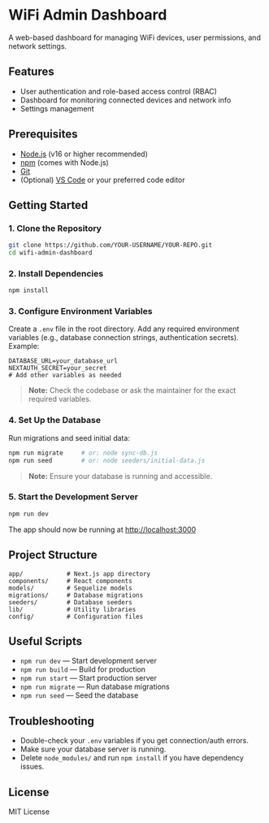 # WiFi Admin Dashboard

A web-based dashboard for managing WiFi devices, user permissions, and network settings.

## Features
- User authentication and role-based access control (RBAC)
- Dashboard for monitoring connected devices and network info
- Settings management

## Prerequisites
- [Node.js](https://nodejs.org/) (v16 or higher recommended)
- [npm](https://www.npmjs.com/) (comes with Node.js)
- [Git](https://git-scm.com/)
- (Optional) [VS Code](https://code.visualstudio.com/) or your preferred code editor

## Getting Started

### 1. Clone the Repository
```sh
git clone https://github.com/YOUR-USERNAME/YOUR-REPO.git
cd wifi-admin-dashboard
```

### 2. Install Dependencies
```sh
npm install
```

### 3. Configure Environment Variables
Create a `.env` file in the root directory. Add any required environment variables (e.g., database connection strings, authentication secrets). Example:

```
DATABASE_URL=your_database_url
NEXTAUTH_SECRET=your_secret
# Add other variables as needed
```

> **Note:** Check the codebase or ask the maintainer for the exact required variables.

### 4. Set Up the Database
Run migrations and seed initial data:
```sh
npm run migrate     # or: node sync-db.js
npm run seed        # or: node seeders/initial-data.js
```

> **Note:** Ensure your database is running and accessible.

### 5. Start the Development Server
```sh
npm run dev
```

The app should now be running at [http://localhost:3000](http://localhost:3000)

## Project Structure
```
app/            # Next.js app directory
components/     # React components
models/         # Sequelize models
migrations/     # Database migrations
seeders/        # Database seeders
lib/            # Utility libraries
config/         # Configuration files
```

## Useful Scripts
- `npm run dev` — Start development server
- `npm run build` — Build for production
- `npm run start` — Start production server
- `npm run migrate` — Run database migrations
- `npm run seed` — Seed the database

## Troubleshooting
- Double-check your `.env` variables if you get connection/auth errors.
- Make sure your database server is running.
- Delete `node_modules/` and run `npm install` if you have dependency issues.

## License
MIT License